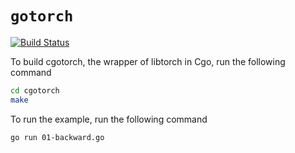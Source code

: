 # `gotorch`

[![Build Status](https://travis-ci.com/wangkuiyi/gotorch.svg?branch=master)](https://travis-ci.com/wangkuiyi/gotorch)

To build cgotorch, the wrapper of libtorch in Cgo, run the following command

```bash
cd cgotorch
make
```

To run the example, run the following command

```bash
go run 01-backward.go
```
